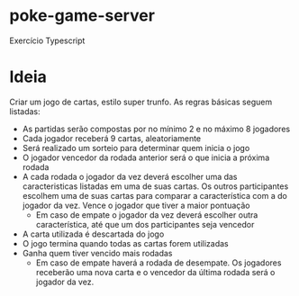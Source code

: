 # poke-game-server

Exercício Typescript

# Ideia

Criar um jogo de cartas, estilo super trunfo. As regras básicas seguem listadas:

- As partidas serão compostas por no mínimo 2 e no máximo 8 jogadores
- Cada jogador receberá 9 cartas, aleatoriamente
- Será realizado um sorteio para determinar quem inicia o jogo
- O jogador vencedor da rodada anterior será o que inicia a próxima rodada
- A cada rodada o jogador da vez deverá escolher uma das caracteristicas listadas em uma de suas cartas. Os outros participantes escolhem uma de suas cartas para comparar a característica com a do jogador da vez. Vence o jogador que tiver a maior pontuação
  - Em caso de empate o jogador da vez deverá escolher outra característica, até que um dos participantes seja vencedor
- A carta utilizada é descartada do jogo
- O jogo termina quando todas as cartas forem utilizadas
- Ganha quem tiver vencido mais rodadas
  - Em caso de empate haverá a rodada de desempate. Os jogadores receberão uma nova carta e o vencedor da última rodada será o jogador da vez.
